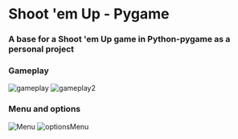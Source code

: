 # Shoot 'em Up - Pygame

### A base for a Shoot 'em Up game in Python-pygame as a personal project

### Gameplay
![gameplay](https://github.com/g-brrzzn/shootemup-Pygame/assets/136928835/4972238b-930c-401c-8c3e-cb15c38682df)
![gameplay2](https://github.com/g-brrzzn/shootemup-Pygame/assets/136928835/5bca2c0a-3e60-4f69-8c46-49ab5bf1459e)

### Menu and options
![Menu](https://github.com/g-brrzzn/shootemup-Pygame/assets/136928835/b2780aeb-5c67-4b22-8999-a23ffb58d4ef)
![optionsMenu](https://github.com/g-brrzzn/shootemup-Pygame/assets/136928835/b9c69c14-6ba4-4989-828a-22d28db6d563)

